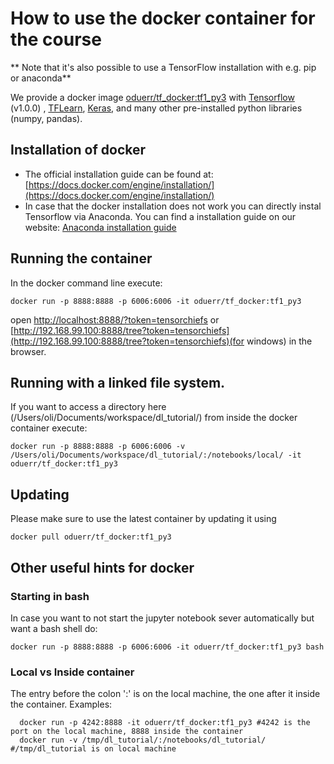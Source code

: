 # How to use the docker container for the course

** Note that it's also possible to use a TensorFlow installation with e.g. pip or anaconda**

We provide a docker image [oduerr/tf_docker:tf1_py3](https://github.com/oduerr/tf_docker) with [Tensorflow](http://www.tensorflow.org) (v1.0.0) , [TFLearn](http://tflearn.org/), [Keras](https://keras.io/), and many other pre-installed python libraries (numpy, pandas). 

## Installation of docker

* The official installation guide can be found at: [https://docs.docker.com/engine/installation/](https://docs.docker.com/engine/installation/)
* In case that the docker installation does not work you can directly instal Tensorflow via Anaconda. You can find a installation guide on our website: [Anaconda installation guide](https://github.com/tensorchiefs/dl_course_2018/blob/master/docs/anaconda.md)


## Running the container
In the docker command line execute:

```
docker run -p 8888:8888 -p 6006:6006 -it oduerr/tf_docker:tf1_py3
```
open [http://localhost:8888/?token=tensorchiefs](http://localhost:8888/?token=tensorchiefs) or [http://192.168.99.100:8888/tree?token=tensorchiefs](http://192.168.99.100:8888/tree?token=tensorchiefs)(for windows) in the browser. 

## Running with a linked file system.
If you want to access a directory here (/Users/oli/Documents/workspace/dl_tutorial/) from inside the docker container execute:

```
docker run -p 8888:8888 -p 6006:6006 -v /Users/oli/Documents/workspace/dl_tutorial/:/notebooks/local/ -it oduerr/tf_docker:tf1_py3
```


## Updating
Please make sure to use the latest container by updating it using 

```
docker pull oduerr/tf_docker:tf1_py3
```

## Other useful hints for docker

### Starting in bash
In case you want to not start the jupyter notebook sever automatically but want a bash shell do:

```
docker run -p 8888:8888 -p 6006:6006 -it oduerr/tf_docker:tf1_py3 bash
```

### Local vs Inside container
The entry before the colon ':' is on the local machine, the one after it inside the container. Examples:

```
  docker run -p 4242:8888 -it oduerr/tf_docker:tf1_py3 #4242 is the port on the local machine, 8888 inside the container
  docker run -v /tmp/dl_tutorial/:/notebooks/dl_tutorial/ #/tmp/dl_tutorial is on local machine
```














